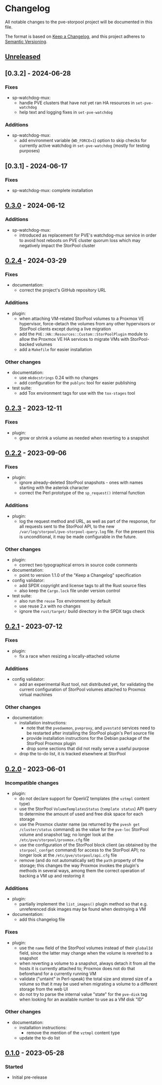 <!--
SPDX-FileCopyrightText: StorPool <support@storpool.com>
SPDX-License-Identifier: BSD-2-Clause
-->

# Changelog

All notable changes to the pve-storpool project will be documented in this file.

The format is based on [Keep a Changelog](https://keepachangelog.com/en/1.1.0/),
and this project adheres to [Semantic Versioning](https://semver.org/spec/v2.0.0.html).

## [Unreleased]

## [0.3.2] - 2024-06-28

### Fixes

- sp-watchdog-mux:
  - handle PVE clusters that have not yet ran HA resources in `set-pve-watchdog`
  - help text and logging fixes in `set-pve-watchdog`

### Additions
- sp-watchdog-mux:
  - add environment variable (`WD_FORCE=1`) option to skip checks for currently
    active watchdog in `set-pve-watchdog` (mostly for testing purposes)

## [0.3.1] - 2024-06-17

### Fixes

- sp-watchdog-mux: complete installation

## [0.3.0] - 2024-06-12

### Additions

- sp-watchdog-mux:
  - introduced as replacement for PVE's watchdog-mux service in order to avoid
    host reboots on PVE cluster quorum loss which may negatively impact
    the StorPool cluster

## [0.2.4] - 2024-03-29

### Fixes

- documentation:
    - correct the project's GitHub repository URL

### Additions

- plugin:
    - when attaching VM-related StorPool volumes to a Proxmox VE hypervisor,
      force-detach the volumes from any other hypervisors or StorPool clients except
      during a live migration
    - add the `PVE::HA::Resources::Custom::StorPoolPlugin` module to allow
      the Proxmox VE HA services to migrate VMs with StorPool-backed volumes
    - add a `Makefile` for easier installation

### Other changes

- documentation:
    - use `mkdocstrings` 0.24 with no changes
    - add configuration for the `publync` tool for easier publishing
- test suite:
    - add Tox environment tags for use with the `tox-stages` tool

## [0.2.3] - 2023-12-11

### Fixes

- plugin:
    - grow or shrink a volume as needed when reverting to a snapshot

## [0.2.2] - 2023-09-06

### Fixes

- plugin:
    - ignore already-deleted StorPool snapshots - ones with names starting with
      the asterisk character
    - correct the Perl prototype of the `sp_request()` internal function

### Additions

- plugin:
    - log the request method and URL, as well as part of the response, for
      all requests sent to the StorPool API, to the new
      `/var/log/storpool/pve-storpool-query.log` file.
      For the present this is unconditional, it may be made configurable
      in the future.

### Other changes

- plugin:
    - correct two typographical errors in source code comments
- documentation:
    - point to version 1.1.0 of the "Keep a Changelog" specification
- config validator:
    - add SPDX copyright and license tags to all the Rust source files
    - also keep the `Cargo.lock` file under version control
- test suite:
    - also run the `reuse` Tox environment by default
    - use reuse 2.x with no changes
    - ignore the `rust/target/` build directory in the SPDX tags check

## [0.2.1] - 2023-07-12

### Fixes

- plugin:
    - fix a race when resizing a locally-attached volume

### Additions

- config validator:
    - add an experimental Rust tool, not distributed yet, for validating
      the current configuration of StorPool volumes attached to Proxmox
      virtual machines

### Other changes

- documentation:
    - installation instructions:
        - note that the `pvedaemon`, `pveproxy`, and `pvestatd` services need to be
          restarted after installing the StorPool plugin's Perl source file
        - provide installation instructions for the Debian package of the StorPool
          Proxmox plugin
        - drop some sections that did not really serve a useful purpose
    - drop the to-do list, it is tracked elsewhere at StorPool

## [0.2.0] - 2023-06-01

### Incompatible changes

- plugin:
    - do not declare support for OpenVZ templates (the `vztmpl` content type)
    - use the StorPool `VolumeTemplatesStatus` (`template status`) API query to
      determine the amount of used and free disk space for each storage
    - use the Proxmox cluster name (as returned by the `pvesh get /cluster/status`
      command) as the value for the `pve-loc` StorPool volume and snapshot tag;
      no longer look at the `/etc/pve/storpool/proxmox.cfg` file
    - use the configuration of the StorPool block client (as obtained by
      the `storpool_confget` command) for access to the StorPool API;
      no longer look at the `/etc/pve/storpool/api.cfg` file
    - remove (and do not automatically set) the `path` property of the storage;
      this changes the way Proxmox invokes the plugin's methods in several ways,
      among them the correct operation of backing a VM up and restoring it

### Additions

- plugin:
    - partially implement the `list_images()` plugin method so that e.g.
      unreferenced disk images may be found when destroying a VM
- documentation:
    - add this changelog file

### Fixes

- plugin:
    - use the `name` field of the StorPool volumes instead of their `globalId`
      field, since the latter may change when the volume is reverted to
      a snapshot
    - when reverting a volume to a snapshot, always detach it from all the hosts
      it is currently attached to; Proxmox does not do that beforehand for
      a currently running VM
    - validate ("untaint" in Perl-speak) the total size and stored size of
      a volume so that it may be used when migrating a volume to a different
      storage from the web UI
    - do not try to parse the internal value "state" for the `pve-disk` tag when
      looking for an available number to use as a VM disk "ID"

### Other changes

- documentation:
    - installation instructions:
        - remove the mention of the `vztmpl` content type
    - update the to-do list

## [0.1.0] - 2023-05-28

### Started

- Initial pre-release

[Unreleased]: https://github.com/storpool/pve-storpool/compare/release/0.3.0...main
[0.3.0]: https://github.com/storpool/pve-storpool/compare/release/0.2.4...release%2F0.3.0
[0.2.4]: https://github.com/storpool/pve-storpool/compare/release/0.2.3...release%2F0.2.4
[0.2.3]: https://github.com/storpool/pve-storpool/compare/release/0.2.2...release%2F0.2.3
[0.2.2]: https://github.com/storpool/pve-storpool/compare/release/0.2.1...release%2F0.2.2
[0.2.1]: https://github.com/storpool/pve-storpool/compare/release/0.2.0...release%2F0.2.1
[0.2.0]: https://github.com/storpool/pve-storpool/compare/release/0.1.0...release%2F0.2.0
[0.1.0]: https://github.com/storpool/pve-storpool/releases/tag/release%2F0.1.0
